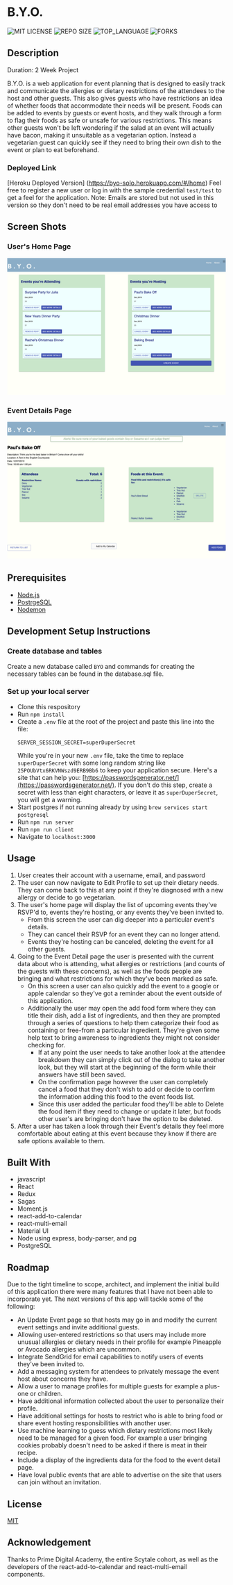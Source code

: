 # B.Y.O.
![MIT LICENSE](https://img.shields.io/github/license/ayriela/BYO-solo-project.svg?style=flat-square)
![REPO SIZE](https://img.shields.io/github/repo-size/ayriela/BYO-solo-project.svg?style=flat-square)
![TOP_LANGUAGE](https://img.shields.io/github/languages/top/ayriela/BYO-solo-project.svg?style=flat-square)
![FORKS](https://img.shields.io/github/forks/ayriela/BYO-solo-project.svg?style=social)



## Description
Duration: 2 Week Project

B.Y.O. is a web application for event planning that is designed to easily track and communicate the allergies or dietary restrictions of the attendees to the host and other guests. This also gives guests who have restrictions an idea of whether foods that accommodate their needs will be present. Foods can be added to events by guests or event hosts, and they walk through a form to flag their foods as safe or unsafe for various restrictions. This means other guests won't be left wondering if the salad at an event will actually have bacon, making it unsuitable as a vegetarian option. Instead a vegetarian guest can quickly see if they need to bring their own dish to the event or plan to eat beforehand.

### Deployed Link 
[Heroku Deployed Version] (https://byo-solo.herokuapp.com/#/home)
Feel free to register a new user or log in with the sample credential `test/test` to get a feel for the application.
Note: Emails are stored but not used in this version so they don't need to be real email addresses you have access to

## Screen Shots
### User's Home Page
![Screen Shot](User_Home.png)

### Event Details Page
![Screen Shot](Event_Detail.png)

## Prerequisites

- [Node.js](https://nodejs.org/en/)
- [PostrgeSQL](https://www.postgresql.org/)
- [Nodemon](https://nodemon.io/)



## Development Setup Instructions

### Create database and tables

Create a new database called `BYO` and commands for creating the necessary tables can be found in the database.sql file.

### Set up your local server
* Clone this respository 
* Run `npm install`
* Create a `.env` file at the root of the project and paste this line into the file:
    ```
    SERVER_SESSION_SECRET=superDuperSecret
    ```
    While you're in your new `.env` file, take the time to replace `superDuperSecret` with some long random string like `25POUbVtx6RKVNWszd9ERB9Bb6` to keep your application secure. Here's a site that can help you: [https://passwordsgenerator.net/](https://passwordsgenerator.net/). If you don't do this step, create a secret with less than eight characters, or leave it as `superDuperSecret`, you will get a warning.
* Start postgres if not running already by using `brew services start postgresql`
* Run `npm run server`
* Run `npm run client`
* Navigate to `localhost:3000`

## Usage
1. User creates their account with a username, email, and password
2. The user can now navigate to Edit Profile to set up their dietary needs. They can come back to this at any point if they're diagnosed with a new allergy or decide to go vegetarian.
3. The user's home page will display the list of upcoming events they've RSVP'd to, events they're hosting, or any events they've been invited to.
    - From this screen the user can dig deeper into a particular event's details. 
    - They can cancel their RSVP for an event they can no longer attend.
    - Events they're hosting can be canceled, deleting the event for all other guests. 
4. Going to the Event Detail page the user is presented with the current data about who is attending, what allergies or restrictions (and counts of the guests with these concerns), as well as the foods people are bringing and what restrictions for which they've been marked as safe.
    - On this screen a user can also quickly add the event to a google or apple calendar so they've got a reminder about the event outside of this application.
    - Additionally the user may open the add food form where they can title their dish, add a list of ingredients, and then they are prompted through a series of questions to help them categorize  their food as containing or free-from a particular ingredient. They're given some help text to bring awareness to ingredients they might not consider checking for. 
        - If at any point the user needs to take another look at the attendee breakdown they can simply click out of the dialog to take another look, but they will start at the beginning of the form while their answers have still been saved. 
        - On the confirmation page however the user can completely cancel a food that they don't wish to add or decide to confirm the information adding this food to the event foods list.
        - Since this user added the particular food they'll be able to Delete the food item if they need to change or update it later, but foods other user's are bringing don't have the option to be deleted.
5. After a user has taken a look through their Event's details they feel more comfortable about eating at this event because they know if there are safe options available to them. 


## Built With

- javascript 
- React
- Redux
- Sagas
- Moment.js
- react-add-to-calendar
- react-multi-email
- Material UI
- Node using express, body-parser, and pg
- PostgreSQL


## Roadmap
Due to the tight timeline to scope, architect, and implement the initial build of this application there were many features that I have not been able to incorporate yet. The next versions of this app will tackle some of the following:

- An Update Event page so that hosts may go in and modify the current event settings and invite additional guests.
- Allowing user-entered restrictions so that users may include more unusual allergies or dietary needs in their profile for example Pineapple or Avocado allergies which are uncommon. 
- Integrate SendGrid for email capabilities to notify users of events they've been invited to.
- Add a messaging system for attendees to privately message the event host about concerns they have. 
- Allow a user to manage profiles for multiple guests for example a plus-one or children.
- Have additional information collected about the user to personalize their profile. 
- Have additional settings for hosts to restrict who is able to bring food or share event hosting responsibilities with another user. 
- Use machine learning to guess which dietary restrictions most likely need to be managed for a given food. For example a user bringing cookies probably doesn't need to be asked if there is meat in their recipe.
- Include a display of the ingredients data for the food to the event detail page.
- Have loval public events that are able to advertise on the site that users can join without an invitation. 

## License
[MIT](https://choosealicense.com/licenses/mit/)

## Acknowledgement
Thanks to Prime Digital Academy, the entire Scytale cohort, as well as the developers of the react-add-to-calendar and react-multi-email components. 
